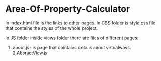 # Area-Of-Property-Calculator

In index.html file is the links to other pages.
In CSS folder is style.css file that contains the styles of the whole project.

In JS folder inside views folder there are files  of different pages:
1. about.js- is page that cointains details about virtualways.
2.AbsractView.js 
